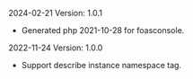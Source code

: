 2024-02-21 Version: 1.0.1
- Generated php 2021-10-28 for foasconsole.

2022-11-24 Version: 1.0.0
- Support describe instance namespace tag.

